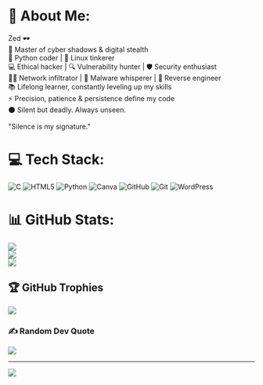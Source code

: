 # 💫 About Me:
Zed 🕶️<br>🌌 Master of cyber shadows & digital stealth<br>🐍 Python coder | 🐧 Linux tinkerer<br>💻 Ethical hacker | 🔍 Vulnerability hunter | 🛡️ Security enthusiast<br>🕵️‍♂️ Network infiltrator | 🐛 Malware whisperer | 🔧 Reverse engineer<br>📚 Lifelong learner, constantly leveling up my skills<br>⚡ Precision, patience & persistence define my code<br>🌑 Silent but deadly. Always unseen.<br><br>"Silence is my signature."


# 💻 Tech Stack:
![C](https://img.shields.io/badge/c-%2300599C.svg?style=for-the-badge&logo=c&logoColor=white) ![HTML5](https://img.shields.io/badge/html5-%23E34F26.svg?style=for-the-badge&logo=html5&logoColor=white) ![Python](https://img.shields.io/badge/python-3670A0?style=for-the-badge&logo=python&logoColor=ffdd54) ![Canva](https://img.shields.io/badge/Canva-%2300C4CC.svg?style=for-the-badge&logo=Canva&logoColor=white) ![GitHub](https://img.shields.io/badge/github-%23121011.svg?style=for-the-badge&logo=github&logoColor=white) ![Git](https://img.shields.io/badge/git-%23F05033.svg?style=for-the-badge&logo=git&logoColor=white) ![WordPress](https://img.shields.io/badge/WordPress-%23117AC9.svg?style=for-the-badge&logo=WordPress&logoColor=white)
# 📊 GitHub Stats:
![](https://github-readme-stats.vercel.app/api?username=Mating5686&theme=dark&hide_border=false&include_all_commits=false&count_private=false)<br/>
![](https://nirzak-streak-stats.vercel.app/?user=Mating5686&theme=dark&hide_border=false)<br/>
![](https://github-readme-stats.vercel.app/api/top-langs/?username=Mating5686&theme=dark&hide_border=false&include_all_commits=false&count_private=false&layout=compact)

## 🏆 GitHub Trophies
![](https://github-profile-trophy.vercel.app/?username=Mating5686&theme=radical&no-frame=false&no-bg=true&margin-w=4)

### ✍️ Random Dev Quote
![](https://quotes-github-readme.vercel.app/api?type=horizontal&theme=radical)

---
[![](https://visitcount.itsvg.in/api?id=Mating5686&icon=0&color=0)](https://visitcount.itsvg.in)

<!-- Proudly created with GPRM ( https://gprm.itsvg.in ) -->
